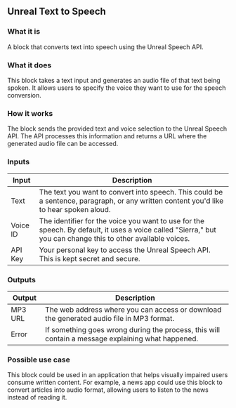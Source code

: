 ## Unreal Text to Speech

### What it is
A block that converts text into speech using the Unreal Speech API.

### What it does
This block takes a text input and generates an audio file of that text being spoken. It allows users to specify the voice they want to use for the speech conversion.

### How it works
The block sends the provided text and voice selection to the Unreal Speech API. The API processes this information and returns a URL where the generated audio file can be accessed.

### Inputs
| Input | Description |
|-------|-------------|
| Text | The text you want to convert into speech. This could be a sentence, paragraph, or any written content you'd like to hear spoken aloud. |
| Voice ID | The identifier for the voice you want to use for the speech. By default, it uses a voice called "Sierra," but you can change this to other available voices. |
| API Key | Your personal key to access the Unreal Speech API. This is kept secret and secure. |

### Outputs
| Output | Description |
|--------|-------------|
| MP3 URL | The web address where you can access or download the generated audio file in MP3 format. |
| Error | If something goes wrong during the process, this will contain a message explaining what happened. |

### Possible use case
This block could be used in an application that helps visually impaired users consume written content. For example, a news app could use this block to convert articles into audio format, allowing users to listen to the news instead of reading it.